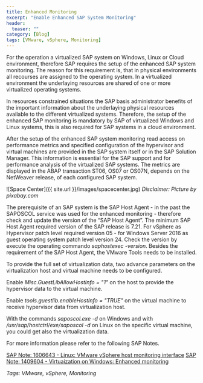 ```yaml
---
title: Enhanced Monitoring
excerpt: "Enable Enhanced SAP System Monitoring"
header:
  teaser: ""
category: [Blog]
tags: [VMware, vSphere, Monitoring]
---
```


For the operation a virtualized SAP system on Windows, Linux or Cloud environment, therefore SAP requires the setup of the enhanced SAP system monitoring. The reason for this requirement is, that in physical environments all recourses are assigned to the operating system. In a virtualized environment the underlaying resources are shared of one or more virtualized operating systems.

In resources constrained situations the SAP basis administrator benefits of the important information about the underlaying physical resources available to the different virtualized systems. Therefore, the setup of the enhanced SAP monitoring is mandatory by SAP of virtualized Windows and Linux systems, this is also required for SAP systems in a cloud environment.

After the setup of the enhanced SAP system monitoring read access on performance metrics and specified configuration of the hypervisor and virtual machines are provided in the SAP system itself or in the SAP Solution Manager. This information is essential for the SAP support and for performance analysis of the virtualized SAP systems. The metrics are displayed in the ABAP transaction ST06, OS07 or OS07N, depends on the NetWeaver release, of each configured SAP system.

![Space Center]({{ site.url }}/images/spacecenter.jpg)
*Disclaimer: Picture by pixabay.com*

The prerequisite of an SAP system is the SAP Host Agent - in the past the SAPOSCOL service was used for the enhanced monitoring - therefore check and update the version of the “SAP Host Agent”. The minimum SAP Host Agent required version of the SAP release is 7.21. For vSphere as Hypervisor patch level required version 05 - for Windows Server 2016 as guest operating system patch level version 24. Check the version by execute the operating commando *saphostexec -version*. Besides the requirement of the SAP Host Agent, the VMware Tools needs to be installed.

To provide the full set of virtualization data, two advance parameters on the virtualization host and virtual machine needs to be configured.

Enable *Misc.GuestLibAllowHostInfo = "1"* on the host to provide the hypervisor data to the virtual machine.

Enable *tools.guestlib.enableHostInfo = "TRUE"* on the virtual machine to receive hypervisor data from virtualization host.

With the commands *saposcol.exe -d* on Windows and with */usr/sap/hostctrl/exe/saposcol -d* on Linux on the specific virtual machine, you could get also the virtualization data.

For more information please refer to the following SAP Notes.

[SAP Note: 1606643 - Linux: VMware vSphere host monitoring interface](https://launchpad.support.sap.com/#/notes/1606643)
[SAP Note: 1409604 - Virtuaization on Windows: Enhanced monitoring](https://launchpad.support.sap.com/#/notes/1409604)

*Tags: VMware, vSphere, Monitoring*
